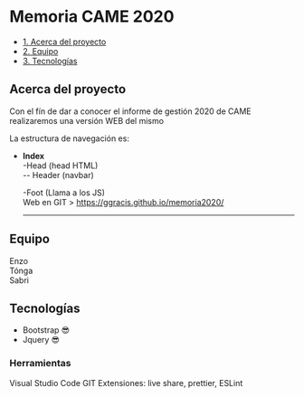 # Memoria CAME 2020

- [1. Acerca del proyecto](#1-acerca-del-proyecto)
- [2. Equipo](#2-equipo)
- [3. Tecnologías](#2-tecnologias)

## Acerca del proyecto

Con el fín de dar a conocer el informe de gestión 2020 de CAME realizaremos una versión WEB del mismo<br>

La estructura de navegación es:<br>

- <b>Index</b><br>
  -Head (head HTML)<br>
  -- Header (navbar)<br>

  -Foot (Llama a los JS)<br>
  Web en GIT > https://ggracis.github.io/memoria2020/<br>
  <hr/>

## Equipo

Enzo<br>
Tónga<br>
Sabri<br>

## Tecnologías

<ul>
    <li> Bootstrap 😎</li>
    <li> Jquery 😎</li>
</ul>

### Herramientas

<p>
    Visual Studio Code
    GIT
    Extensiones: live share, prettier, ESLint
</p>
